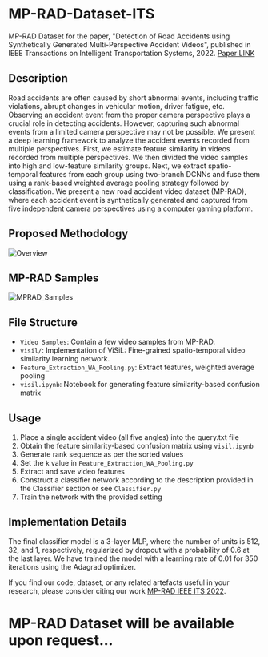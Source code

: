 # MP-RAD-Dataset-ITS
MP-RAD Dataset for the paper, "Detection of Road Accidents using Synthetically Generated Multi-Perspective Accident Videos", published in IEEE Transactions on Intelligent Transportation Systems, 2022. [Paper LINK](https://ieeexplore.ieee.org/abstract/document/9961091?casa_token=9aBJch1tYVAAAAAA:OZOYtIB7nKAnaXK6CPUZq9f3pOrm5A89hGp7UFKtVmtMR3m8zMRwWJcx_2PLiUaS4qcgNxg0EGPE)

## Description
Road accidents are often caused by short abnormal events, including traffic violations, abrupt changes in vehicular motion, driver fatigue, etc. Observing an accident event from the proper camera perspective plays a crucial role in detecting accidents. However, capturing such abnormal events from a limited camera perspective may not be possible. We present a deep learning framework to analyze the accident events recorded from multiple perspectives. First, we estimate feature similarity in videos recorded from multiple perspectives. We then divided the video samples into high and low-feature similarity groups. Next, we extract spatio-temporal features from each group using two-branch DCNNs and fuse them using a rank-based weighted average pooling strategy followed by classification. We present a new road accident video dataset (MP-RAD), where each accident event is synthetically generated and captured from five independent camera perspectives using a computer gaming platform.

## Proposed Methodology
![Overview](https://github.com/draxler1/MP-RAD-Dataset-ITS-/assets/49720947/ab69e109-22a9-4909-ad58-fb2b5dcc485f)

## MP-RAD Samples
![MPRAD_Samples](https://github.com/draxler1/MP-RAD-Dataset-ITS-/assets/49720947/8d21eff1-f50e-4f95-9a4f-88e4458a7e46)

## File Structure

- `Video Samples`: Contain a few video samples from MP-RAD.
- `visil/`: Implementation of  ViSiL: Fine-grained spatio-temporal video similarity learning network.
- `Feature_Extraction_WA_Pooling.py`: Extract features, weighted average pooling
- `visil.ipynb`: Notebook for generating feature similarity-based confusion matrix

## Usage
1. Place a single accident video (all five angles) into the query.txt file
2. Obtain the feature similarity-based confusion matrix using `visil.ipynb`
3. Generate rank sequence as per the sorted values
4. Set the `k` value in `Feature_Extraction_WA_Pooling.py`
5. Extract and save video features
6. Construct a classifier network according to the description provided in the Classifier section or see `Classifier.py`
7. Train the network with the provided setting

## Implementation Details
The final classifier model is a 3-layer MLP, where the number of units is 512, 32, and 1, respectively, regularized by dropout with a probability of 0.6 at the last layer. We have trained the model with a learning rate of 0.01 for 350 iterations using the Adagrad optimizer.

If you find our code, dataset, or any related artefacts useful in your research, please consider citing our work [MP-RAD IEEE ITS 2022](https://ieeexplore.ieee.org/abstract/document/9961091?casa_token=9aBJch1tYVAAAAAA:OZOYtIB7nKAnaXK6CPUZq9f3pOrm5A89hGp7UFKtVmtMR3m8zMRwWJcx_2PLiUaS4qcgNxg0EGPE).

# **MP-RAD Dataset will be available upon request...**
